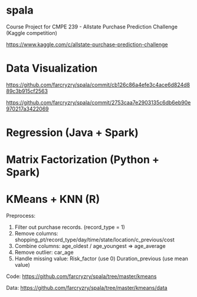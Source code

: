 spala
=====

Course Project for CMPE 239 - Allstate Purchase Prediction Challenge (Kaggle competition)

https://www.kaggle.com/c/allstate-purchase-prediction-challenge

Data Visualization
=====
https://github.com/farcryzry/spala/commit/cb126c86a4efe3c4ace6d824d889c3b915cf2563

https://github.com/farcryzry/spala/commit/2753caa7e2903135c6db6eb90e970217a3422069

Regression (Java + Spark)
=====

Matrix Factorization (Python + Spark)
=====


KMeans + KNN (R)
=====

Preprocess:

1.	Filter out purchase records. (record_type = 1)
2.	Remove columns: shopping_pt/record_type/day/time/state/location/c_previous/cost
3.	Combine columns: age_oldest / age_youngest => age_average
4.	Remove outlier: car_age
5.	Handle missing value:  Risk_factor (use 0)  Duration_previous (use mean value)

Code:
https://github.com/farcryzry/spala/tree/master/kmeans

Data:
https://github.com/farcryzry/spala/tree/master/kmeans/data



